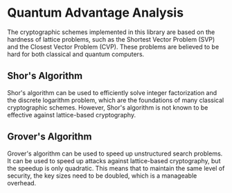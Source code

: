# Quantum Advantage Analysis

The cryptographic schemes implemented in this library are based on the hardness of lattice problems, such as the Shortest Vector Problem (SVP) and the Closest Vector Problem (CVP). These problems are believed to be hard for both classical and quantum computers.

## Shor's Algorithm

Shor's algorithm can be used to efficiently solve integer factorization and the discrete logarithm problem, which are the foundations of many classical cryptographic schemes. However, Shor's algorithm is not known to be effective against lattice-based cryptography.

## Grover's Algorithm

Grover's algorithm can be used to speed up unstructured search problems. It can be used to speed up attacks against lattice-based cryptography, but the speedup is only quadratic. This means that to maintain the same level of security, the key sizes need to be doubled, which is a manageable overhead.
